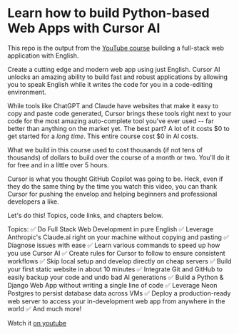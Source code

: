 # Learn how to build Python-based Web Apps with Cursor AI

This repo is the output from the [YouTube course](https://youtu.be/ESrWYoXZc8s) building a full-stack web application with English. 

Create a cutting edge and modern web app using just English. Cursor AI unlocks an amazing ability to build fast and robust applications by allowing you to speak English while it writes the code for you in a code-editing environment. 

While tools like ChatGPT and Claude have websites that make it easy to copy and paste code generated, Cursor brings these tools right next to your code for the most amazing auto-complete tool you've ever used -- far better than anything on the market yet. The best part? A lot of it costs $0 to get started for a _long time_. This entire course cost $0 in AI costs. 

What we build in this course used to cost thousands (if not tens of thousands) of dollars to build over the course of a month or two. You'll do it for free and in a little over 5 hours.

Cursor is what you thought GitHub Copilot was going to be. Heck, even if they do the same thing by the time you watch this video, you can thank Cursor for pushing the envelop and helping beginners and professional developers a like. 

Let's do this! Topics, code links, and chapters below.

Topics:
✅ Do Full Stack Web Development in pure English
✅ Leverage Anthropic's Claude.ai right on your machine without copying and pasting
✅ Diagnose issues with ease 
✅ Learn various commands to speed up how you use Cursor AI
✅ Create rules for Cursor to follow to ensure consistent workflows
✅ Skip local setup and develop directly on cheap servers
✅ Build your first static website in about 10 minutes
✅ Integrate Git and GitHub to easily backup your code and undo bad AI generations
✅ Build a Python & Django Web App without writing a single line of code
✅ Leverage Neon Postgres to persist database data across VMs
✅ Deploy a production-ready web server to access your in-development web app from anywhere in the world
✅ And much more!

Watch it [on youtube](https://youtu.be/ESrWYoXZc8s)
